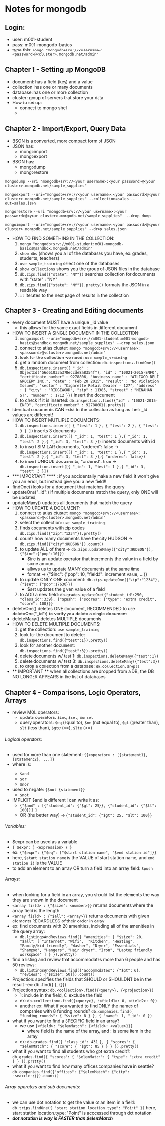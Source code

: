 # Notes for mongodb

## Login:
- user: m001-student
- pass: m001-mongodb-basics
- type this: `mongo "mongodb+srv://<username>:<password>@<cluster>.mongodb.net/admin"`

## Chapter 1 - Setting up MongoDB
- document: has a field (key) and a value
- collection: has one or many documents
- database: has one or more collection
- cluster: group of servers that store your data
- How to set up:
  - connect to mongo shell
  - 
## Chapter 2 - Import/Export, Query Data
- BSON is a converted, more compact form of JSON
- JSON has:
  - mongoimport
  - mongoexport
- BSON has:
  - mongodump
  - mongorestore

`mongodump --uri "mongodb+srv://<your username>:<your password>@<your cluster>.mongodb.net/sample_supplies"`

`mongoexport --uri="mongodb+srv://<your username>:<your password>@<your cluster>.mongodb.net/sample_supplies" --collection=sales --out=sales.json`

`mongorestore --uri "mongodb+srv://<your username>:<your password>@<your cluster>.mongodb.net/sample_supplies"  --drop dump`

`mongoimport --uri="mongodb+srv://<your username>:<your password>@<your cluster>.mongodb.net/sample_supplies" --drop sales.json`
  
- HOW TO FIND SOMETHING IN THE COLLECTION:
  1) `mongo "mongodb+srv://m001-student:m001-mongodb-basics@sandbox.mongodb.net/admin"`
  2) `show dbs` (shows you all of the databases you have, ex: grades, students, teachers)
  3) `use sample_training` select one of the databases
  4) `show collections` shows you the group of JSON files in the database
  5) `db.zips.find({"state": "NY"})` searches collection for documents with "state" : "NY"
  6) `db.zips.find({"state": "NY"}).pretty()` formats the JSON in a readable way
  7) `it` iterates to the next page of results in the collection
  
## Chapter 3 - Creating and Editing documents
- every document MUST have a unique _id value
  - this allows for the same exact fields in different document
- HOW TO INSERT A SINGLE DOCUMENT IN THE COLLECTION:
  1) `mongoimport --uri="mongodb+srv://m001-student:m001-mongodb-basics@sandbox.mongodb.net/sample_supplies" --drop sales.json`
  2) connect to atlas cluster: `mongo "mongodb+srv://<username>:<password>@<cluster>.mongodb.net/admin"`
  3) look for the collection we need: `use sample_training`
  4) get a random document from collection: `db.inspections.findOne()`
  5) `db.inspections.insert({
      "_id" : ObjectId("56d61033a378eccde8a8354f"),
      "id" : "10021-2015-ENFO",
      "certificate_number" : 9278806,
      "business_name" : "ATLIXCO DELI GROCERY INC.",
      "date" : "Feb 20 2015",
      "result" : "No Violation Issued",
      "sector" : "Cigarette Retail Dealer - 127",
      "address" : {
              "city" : "RIDGEWOOD",
              "zip" : 11385,
              "street" : "MENAHAN ST",
              "number" : 1712
         }})` insert the document
  6) to check if it is inserted: `db.inspections.find({"id" : "10021-2015-ENFO", "certificate_number" : 9278806}).pretty()`
- identical documents CAN exist in the collection as long as their _id values are different!
- HOW TO INSERT MUTLIPLE DOCUMENTS:
  1) `db.inspections.insert([ { "test": 1 }, { "test": 2 }, { "test": 3 } ])` inserts 3 documents
  2) `db.inspections.insert([{ "_id": 1, "test": 1 },{ "_id": 1, "test": 2 },{ "_id": 3, "test": 3 }])` inserts documents with id
  3) to insert SIMILAR documents, "ordered": false -> `db.inspections.insert([{ "_id": 1, "test": 1 },{ "_id": 1, "test": 2 },{ "_id": 3, "test": 3 }],{ "ordered": false})`
  4) to insert UNIQUE documents, "ordered": true -> `db.inspection.insert([{ "_id": 1, "test": 1 },{ "_id": 3, "test": 3 }])` 
- *** IMPORTANT **** : if you accidentally make a new field, it won't give you an error, but instead give you a new field!!
- findOne() looks for a document that matches the query
- updateOne("_id":<number>) if multiple documents match the query, only ONE will be updated,
- updateMany() updates all documents that match the query
- HOW TO UPDATE A DOCUMENT:
  1) connect to atlas cluster: `mongo "mongodb+srv://<username>:<password>@<cluster>.mongodb.net/admin"`
  2) select the collection: `use sample_training`
  3) finds documents with zip codes `db.zips.find({"zip":"1234"}).pretty()`
  4) counts how many documents have the city HUDSON -> `db.zips.find({"city":HUDSON"}).count()`
  5) to update ALL of them -> `db.zips.updateMany({"city":HUDSON"}), {"$inc":{"pop":10}})`
      - $inc is an update operator that increments the value in a field by some amount
      - allows us to update MANY documents at the same time
      - format -> {"$inc": {"pop": 10, "field2": increment value, ...}}
  6) to update ONLY ONE document: `db.zips.updateOne({"zip":"1234"}, {"$set": {"pop":17630}})`
      - $set updates the given value of a field 
  7) to ADD a new field: `db.grades.updateOne({"student_id":250, "class_id":339}, {"$push": {"scores": {"type": "extra credit", "score": 100}}}`
- deleteOne() deletes ONE document, RECOMMENDED to use deleteOne("_id":<number>) to verify you delete a single document
- deleteMany() deletes MULTIPLE documents
- HOW TO DELETE MULTIPLE DOCUMENTS: 
  1) get the collection: `use sample_training`
  2) look for the document to delete: `db.inspections.find({"test":1}).pretty()`
  3) look for another document: `db.inspections.find({"test":3}).pretty()`
  4) delete documents w/ test 1: `db.inspections.deleteMany({"test":1})`
  5) delete documents w/ test 3: `db.inspections.deleteMany({"test":3})`
  6) to drop a collection from a database: `db.collection.drop()`
- ** IMPORTANT ** when all collections are dropped from a DB, the DB NO LONGER APPEARS in the list of databases
  
## Chapter 4 - Comparisons, Logic Operators, Arrays
  - review MQL operators:
    - update operators: `$inc`, `$set`, `$unset`
    - query operators: `$eq` (equal to), `$ne` (not equal to), `$gt` (greater than), `$lt` (less than), `$gt`e (>=), `$lte` (<=)
###### Logical operators:
  - used for more than one statement: `{{<operator> : [{statement1}, {statement2}, ...]}`
  - where <operator> is:
      - `$and`
      - `$or`
      - `$nor`
  - used to negate: `{$not {statement}}`
      - `$not`
- IMPLICIT $and is different!! can write it as:
  - `{"$and" : [{"student_id": {"$gt": 25}}, {"student_id": {"$lt": 100}}] }`
  - OR (the better way) -> `{"student_id": {"$gt": 25, "$lt": 100}}`
###### Variables:
- $expr can be used as a variable
- `{ $expr: { <expression> } }`
- ex: `{"$expr": {"$eq": ["$start station name", "$end station id"]}}`
- here, `$start station name` is the VALUE of start station name, and `end station id` is the VALUE
- to add an element to an array OR turn a field into an array field: `$push` 
###### Arrays:
- when looking for a field in an array, you should list the elements the way they are shown in the document
- `<array field> : {"$size": <number>}}` returns documents where the array field is the length
- `<array field> : {"$all": <array>}}` returns documents with given elements REGARDLESS of their order in array
- ex: find documents with 20 amenities, including all of the amenities in the query array: 
  - `db.listingsAndReviews.find({ "amenities": {
                                "$size": 20,
                                "$all": [ "Internet", "Wifi",  "Kitchen",
                                         "Heating", "Family/kid friendly",
                                         "Washer", "Dryer", "Essentials",
                                         "Shampoo", "Hangers",
                                         "Hair dryer", "Iron",
                                         "Laptop friendly workspace" ]
                                       }
                          }).pretty()`
- find a listing and review that accommodates more than 6 people and has 50 reviews: 
  - `db.listingsAndReviews.find({"accommodates": {"$gt": 6}, "reviews": {"$size": 50}}).count()`
- Projection: specifies the fields that SHOULD or SHOULDNT be in the result
  -ex: db.<collection>.find({ <query> }, {<projection>}})
- Projection syntax:
   `db.<collection>.find({<query>}, {<projection>})`
  - 1: include in the field, 0: exclude the field
  - ex: `db.<collection>.find({<query>}, {<field1>: 0, <field2>: 0})`
  - another ex: What if you wanted to find ONLY the names of companies with 8 funding rounds?
    `db.companies.find({ "funding_rounds": { "$size": 8 } }, { "name": 1, "_id": 0 })`
- what if you want to find a SPECIFIC field in an array?
  - we use `{<field>: "$elemMatch": {<field>: <value>}}}`
    - where field is the name of the array, and <field>: <value> is some item in the array
  - ex: `db.grades.find({ "class_id": 431 },
               { "scores": { "$elemMatch": { "score": { "$gt": 85 } } }
             }).pretty()`
- what if you want to find all students who got extra credit?:
  `db.grades.find({ "scores": { "$elemMatch": { "type": "extra credit" } }
               }).pretty()`
- what if you want to find how many offices companies have in seattle?
  `db.companies.find({"offices": {"$elemMatch": {"city": "Seattle"}}}).count()`
###### Array operators and sub documents:
- we can use dot notation to get the value of an item in a field:
  `db.trips.findOne({ "start station location.type": "Point" })` here, start station location.type: "Point" is acccessed    through dot notation
- ***dot notation is way is FASTER than $elemMatch***

